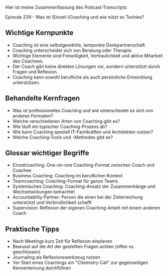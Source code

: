 Hier ist meine Zusammenfassung des Podcast-Transcripts:

Episode 239 - Was ist (Einzel-)Coaching und wie nützt es Techies?

## Wichtige Kernpunkte
- Coaching ist eine selbstgewählte, temporäre Denkpartnerschaft.
- Coaching unterscheidet sich von Beratung oder Therapie.
- Wichtige Elemente sind Freiwilligkeit, Vertraulichkeit und aktive Mitarbeit des Coachees. 
- Der Coach gibt keine direkten Lösungen vor, sondern unterstützt durch Fragen und Reflexion.
- Coaching kann sowohl berufliche als auch persönliche Entwicklung unterstützen.

## Behandelte Kernfragen
- Was ist professionelles Coaching und wie unterscheidet es sich von anderen Formaten?
- Welche verschiedenen Arten von Coaching gibt es?
- Wie läuft ein typischer Coaching-Prozess ab?
- Wie kann Coaching speziell IT-Fachkräften und Architekten nutzen?
- Welche Coaching-Tools und -Methoden gibt es?

## Glossar wichtiger Begriffe
- Einzelcoaching: One-on-one Coaching-Format zwischen Coach und Coachee
- Business Coaching: Coaching im beruflichen Kontext
- Teamcoaching: Coaching-Format für ganze Teams
- Systemisches Coaching: Coaching-Ansatz der Zusammenhänge und Wechselwirkungen betrachtet
- Accountability Partner: Person die einen bei der Zielerreichung unterstützt und Verbindlichkeit schafft
- Supervision: Reflexion der eigenen Coaching-Arbeit mit einem anderen Coach

## Praktische Tipps
- Nach Meetings kurz Zeit für Reflexion einplanen
- Bewusst auf die Art der gestellten Fragen achten (offen vs. geschlossen)
- Journaling als Reflexionswerkzeug nutzen
- Vor Start eines Coachings ein "Chemistry Call" zur gegenseitigen Kennenlernung durchführen
